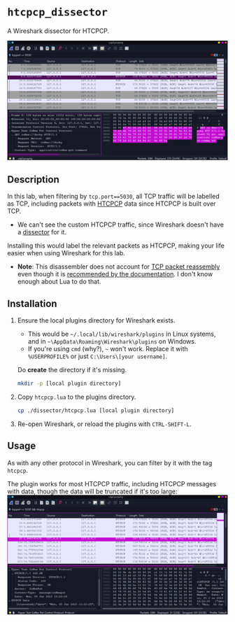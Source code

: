 # `htcpcp_dissector`

A Wireshark dissector for HTCPCP.

![Preview](img/wireshark_after.png)

## Description

In this lab, when filtering by `tcp.port==5030`, all TCP traffic will be labelled as TCP, including packets with [HTCPCP](https://www.rfc-editor.org/rfc/rfc2324) data since HTCPCP is built over TCP.
- We can't see the custom HTCPCP traffic, since Wireshark doesn't have a [dissector](https://wiki.wireshark.org/Lua/Dissectors) for it.

Installing this would label the relevant packets as HTCPCP, making your life easier when using Wireshark for this lab.
- **Note**: This disassembler does not account for [TCP packet reassembly](https://www.wireshark.org/docs/wsug_html_chunked/ChAdvReassemblySection.html) even though it is [recommended by the documentation](https://wiki.wireshark.org/Lua/Dissectors). I don't know enough about Lua to do that.

## Installation
1. Ensure the local plugins directory for Wireshark exists.
    - This would be `~/.local/lib/wireshark/plugins` in Linux systems, and in `~\AppData\Roaming\Wireshark\plugins` on Windows.
    - If you're using `cmd` (why?), `~` won't work. Replace it with `%USERPROFILE%` or just `C:\Users\[your username]`.


    Do **create** the directory if it's missing.

    ```bash
    mkdir -p [local plugin directory]
    ```
2. Copy `htcpcp.lua` to the plugins directory.
    ```bash
    cp ./dissector/htcpcp.lua [local plugin directory]
    ```
3. Re-open Wireshark, or reload the plugins with `CTRL-SHIFT-L`.


## Usage
As with any other protocol in Wireshark, you can filter by it with the tag `htcpcp`.

The plugin works for most HTCPCP traffic, including HTCPCP messages with data, though the data will be truncated if it's too large:    
![](img/wireshark_after_data.png)

